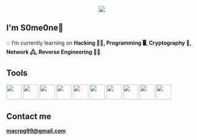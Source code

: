 
<p align="center">
  <img src="https://capsule-render.vercel.app/api?type=waving&height=300&color=gradient&text=Hello%20There%20%20!%20&reversal=true&animation=fadeIn&fontAlignY=50&fontSize=80"/>
</p>

## I'm S0me0ne👋
💡 I’m currently learning on **Hacking 🐱‍💻, Programming 🖥️, Cryptography 🔐, Network 🖧, Reverse Engineering 👨‍💻**.
## Tools
<p align="left">
 <img src="https://cdn.jsdelivr.net/gh/devicons/devicon@latest/icons/linux/linux-original.svg" width="40" height="40"/>
<img src="https://cdn.jsdelivr.net/gh/devicons/devicon@latest/icons/bash/bash-original.svg"width="40" height="40" />
<img src="https://cdn.jsdelivr.net/gh/devicons/devicon@latest/icons/python/python-original.svg" width="40" height="40"/>
<img src="https://cdn.jsdelivr.net/gh/devicons/devicon@latest/icons/mysql/mysql-original.svg" width="40" height="40" />
 <img src="https://cdn.jsdelivr.net/gh/devicons/devicon@latest/icons/nodejs/nodejs-original.svg" width="40" height="40"/>
<img src="https://cdn.jsdelivr.net/gh/devicons/devicon@latest/icons/c/c-original.svg" width="40" height="40"/>
  <img src="https://cdn.jsdelivr.net/gh/devicons/devicon@latest/icons/html5/html5-original.svg" width="40" height="40"/>
  <img src="https://cdn.jsdelivr.net/gh/devicons/devicon@latest/icons/css3/css3-original.svg" width="40" height="40"/>
  <img src="https://cdn.jsdelivr.net/gh/devicons/devicon@latest/icons/javascript/javascript-original.svg" width="40" height="40"/>
  <img src="https://cdn.jsdelivr.net/gh/devicons/devicon@latest/icons/php/php-original.svg" width="40" height="40"/>
</p>


## Contact me
**macrpg99@gmail.com**
